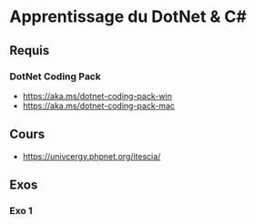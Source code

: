 # Apprentissage du DotNet & C#

## Requis

### DotNet Coding Pack
- https://aka.ms/dotnet-coding-pack-win
- https://aka.ms/dotnet-coding-pack-mac

## Cours
- https://univcergy.phpnet.org/itescia/

## Exos

### Exo 1